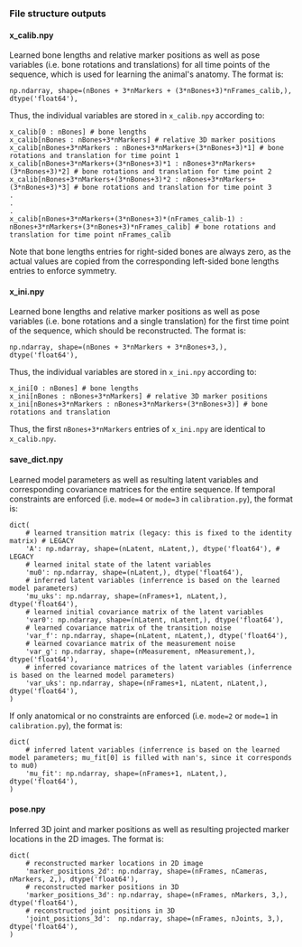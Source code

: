 ### File structure outputs

#### x_calib.npy

Learned bone lengths and relative marker positions as well as pose variables (i.e. bone rotations and translations) for all time points of the sequence, which is used for learning the animal's anatomy. The format is:
```
np.ndarray, shape=(nBones + 3*nMarkers + (3*nBones+3)*nFrames_calib,), dtype('float64'),
```
Thus, the individual variables are stored in `x_calib.npy` according to:
```
x_calib[0 : nBones] # bone lengths
x_calib[nBones : nBones+3*nMarkers] # relative 3D marker positions
x_calib[nBones+3*nMarkers : nBones+3*nMarkers+(3*nBones+3)*1] # bone rotations and translation for time point 1
x_calib[nBones+3*nMarkers+(3*nBones+3)*1 : nBones+3*nMarkers+(3*nBones+3)*2] # bone rotations and translation for time point 2
x_calib[nBones+3*nMarkers+(3*nBones+3)*2 : nBones+3*nMarkers+(3*nBones+3)*3] # bone rotations and translation for time point 3
.
.
.
x_calib[nBones+3*nMarkers+(3*nBones+3)*(nFrames_calib-1) : nBones+3*nMarkers+(3*nBones+3)*nFrames_calib] # bone rotations and translation for time point nFrames_calib
```
Note that bone lengths entries for right-sided bones are always zero, as the actual values are copied from the corresponding left-sided bone lengths entries to enforce symmetry.

#### x_ini.npy

Learned bone lengths and relative marker positions as well as pose variables (i.e. bone rotations and a single translation) for the first time point of the sequence, which should be reconstructed. The format is:
```
np.ndarray, shape=(nBones + 3*nMarkers + 3*nBones+3,), dtype('float64'),
```
Thus, the individual variables are stored in `x_ini.npy` according to:
```
x_ini[0 : nBones] # bone lengths
x_ini[nBones : nBones+3*nMarkers] # relative 3D marker positions
x_ini[nBones+3*nMarkers : nBones+3*nMarkers+(3*nBones+3)] # bone rotations and translation
```
Thus, the first `nBones+3*nMarkers` entries of `x_ini.npy` are identical to `x_calib.npy`.

#### save_dict.npy

Learned model parameters as well as resulting latent variables and corresponding covariance matrices for the entire sequence. If temporal constraints are enforced (i.e. `mode=4` or `mode=3` in `calibration.py`), the format is:
```
dict(
    # learned transition matrix (legacy: this is fixed to the identity matrix) # LEGACY
    'A': np.ndarray, shape=(nLatent, nLatent,), dtype('float64'), # LEGACY
    # learned inital state of the latent variables
    'mu0': np.ndarray, shape=(nLatent,), dtype('float64'),
    # inferred latent variables (inferrence is based on the learned model parameters)
    'mu_uks': np.ndarray, shape=(nFrames+1, nLatent,), dtype('float64'),
    # learned initial covariance matrix of the latent variables
    'var0': np.ndarray, shape=(nLatent, nLatent,), dtype('float64'),
    # learned covariance matrix of the transition noise
    'var_f': np.ndarray, shape=(nLatent, nLatent,), dtype('float64'),
    # learned covariance matrix of the measurement noise
    'var_g': np.ndarray, shape=(nMeasurement, nMeasurement,), dtype('float64'),
    # inferred covariance matrices of the latent variables (inferrence is based on the learned model parameters)
    'var_uks': np.ndarray, shape=(nFrames+1, nLatent, nLatent,), dtype('float64'),
)
```
If only anatomical or no constraints are enforced (i.e. `mode=2` or `mode=1` in `calibration.py`), the format is:
```
dict(
    # inferred latent variables (inferrence is based on the learned model parameters; mu_fit[0] is filled with nan's, since it corresponds to mu0)
    'mu_fit': np.ndarray, shape=(nFrames+1, nLatent,), dtype('float64'),
)
```

#### pose.npy

Inferred 3D joint and marker positions as well as resulting projected marker locations in the 2D images. The format is:
```
dict(
    # reconstructed marker locations in 2D image
    'marker_positions_2d': np.ndarray, shape=(nFrames, nCameras, nMarkers, 2,), dtype('float64'),
    # reconstructed marker positions in 3D
    'marker_positions_3d': np.ndarray, shape=(nFrames, nMarkers, 3,), dtype('float64'),
    # reconstructed joint positions in 3D
    'joint_positions_3d':  np.ndarray, shape=(nFrames, nJoints, 3,), dtype('float64'),
)
```
